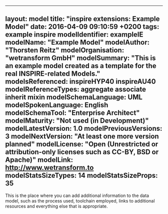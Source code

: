 ---
layout:                 model
title:                  "inspire extensions: Example Model"
date:                   2016-04-09 09:10:59 +0200
tags:                   example inspire
modelIdentifier:        exampleIE
modelName:              "Example Model"
modelAuthor:            "Thorsten Reitz"
modelOrganisation:      "wetransform GmbH"
modelSummary:           "This is an example model created as a template for the real INSPIRE-related Models."
modelsReferenced:       inspireHYP40 inspireAU40
modelReferenceTypes:    aggregate associate inherit mixin
modelSchemaLanguage:    UML
modelSpokenLanguage:    English
modelSchemaTool:        "Enterprise Architect"
modelMaturity:       "Not used (in Development)"
modelLatestVersion:     1.0
modelPreviousVersions:  3
modelNextVersion:       "At least one more version planned"
modelLicense:           "Open (Unrestricted or attribution-only licenses such as CC-BY, BSD or Apache)"
modelLink:              http://www.wetransform.to
modelStatsSizeTypes:    14
modelStatsSizeProps:    35
--------------------------
This is the place where you can add additional information to the data model, such as the process used, toolchain employed, links to additional resources and everything else that is appropriate.